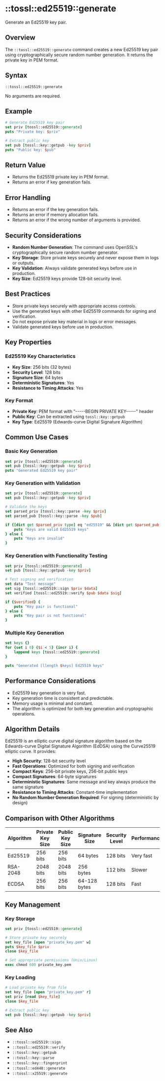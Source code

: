 # ::tossl::ed25519::generate

Generate an Ed25519 key pair.

## Overview

The `::tossl::ed25519::generate` command creates a new Ed25519 key pair using cryptographically secure random number generation. It returns the private key in PEM format.

## Syntax

```
::tossl::ed25519::generate
```

No arguments are required.

## Example

```tcl
# Generate Ed25519 key pair
set priv [tossl::ed25519::generate]
puts "Private key: $priv"

# Extract public key
set pub [tossl::key::getpub -key $priv]
puts "Public key: $pub"
```

## Return Value

- Returns the Ed25519 private key in PEM format.
- Returns an error if key generation fails.

## Error Handling

- Returns an error if the key generation fails.
- Returns an error if memory allocation fails.
- Returns an error if the wrong number of arguments is provided.

## Security Considerations

- **Random Number Generation**: The command uses OpenSSL's cryptographically secure random number generator.
- **Key Storage**: Store private keys securely and never expose them in logs or outputs.
- **Key Validation**: Always validate generated keys before use in production.
- **Key Size**: Ed25519 keys provide 128-bit security level.

## Best Practices

- Store private keys securely with appropriate access controls.
- Use the generated keys with other Ed25519 commands for signing and verification.
- Do not expose private key material in logs or error messages.
- Validate generated keys before use in production.

## Key Properties

### Ed25519 Key Characteristics
- **Key Size**: 256 bits (32 bytes)
- **Security Level**: 128 bits
- **Signature Size**: 64 bytes
- **Deterministic Signatures**: Yes
- **Resistance to Timing Attacks**: Yes

### Key Format
- **Private Key**: PEM format with "-----BEGIN PRIVATE KEY-----" header
- **Public Key**: Can be extracted using `tossl::key::getpub`
- **Key Type**: Ed25519 (Edwards-curve Digital Signature Algorithm)

## Common Use Cases

### Basic Key Generation
```tcl
set priv [tossl::ed25519::generate]
set pub [tossl::key::getpub -key $priv]
puts "Generated Ed25519 key pair"
```

### Key Generation with Validation
```tcl
set priv [tossl::ed25519::generate]
set pub [tossl::key::getpub -key $priv]

# Validate the keys
set parsed_priv [tossl::key::parse -key $priv]
set parsed_pub [tossl::key::parse -key $pub]

if {[dict get $parsed_priv type] eq "ed25519" && [dict get $parsed_pub type] eq "ed25519"} {
    puts "Keys are valid Ed25519 keys"
} else {
    puts "Keys are invalid"
}
```

### Key Generation with Functionality Testing
```tcl
set priv [tossl::ed25519::generate]
set pub [tossl::key::getpub -key $priv]

# Test signing and verification
set data "Test message"
set sig [tossl::ed25519::sign $priv $data]
set verified [tossl::ed25519::verify $pub $data $sig]

if {$verified} {
    puts "Key pair is functional"
} else {
    puts "Key pair is not functional"
}
```

### Multiple Key Generation
```tcl
set keys {}
for {set i 0} {$i < 5} {incr i} {
    lappend keys [tossl::ed25519::generate]
}

puts "Generated [llength $keys] Ed25519 keys"
```

## Performance Considerations

- Ed25519 key generation is very fast.
- Key generation time is consistent and predictable.
- Memory usage is minimal and constant.
- The algorithm is optimized for both key generation and cryptographic operations.

## Algorithm Details

Ed25519 is an elliptic curve digital signature algorithm based on the Edwards-curve Digital Signature Algorithm (EdDSA) using the Curve25519 elliptic curve. It provides:

- **High Security**: 128-bit security level
- **Fast Operations**: Optimized for both signing and verification
- **Compact Keys**: 256-bit private keys, 256-bit public keys
- **Compact Signatures**: 64-byte signatures
- **Deterministic Signatures**: Same message and key always produce the same signature
- **Resistance to Timing Attacks**: Constant-time implementation
- **No Random Number Generation Required**: For signing (deterministic by design)

## Comparison with Other Algorithms

| Algorithm | Private Key Size | Public Key Size | Signature Size | Security Level | Performance |
|-----------|------------------|-----------------|----------------|----------------|-------------|
| Ed25519   | 256 bits         | 256 bits        | 64 bytes       | 128 bits       | Very fast   |
| RSA-2048  | 2048 bits        | 2048 bits       | 256 bytes      | 112 bits       | Slower      |
| ECDSA     | 256 bits         | 256 bits        | 64-128 bytes   | 128 bits       | Fast        |

## Key Management

### Key Storage
```tcl
set priv [tossl::ed25519::generate]

# Store private key securely
set key_file [open "private_key.pem" w]
puts $key_file $priv
close $key_file

# Set appropriate permissions (Unix/Linux)
exec chmod 600 private_key.pem
```

### Key Loading
```tcl
# Load private key from file
set key_file [open "private_key.pem" r]
set priv [read $key_file]
close $key_file

# Extract public key
set pub [tossl::key::getpub -key $priv]
```

## See Also
- `::tossl::ed25519::sign`
- `::tossl::ed25519::verify`
- `::tossl::key::getpub`
- `::tossl::key::parse`
- `::tossl::key::fingerprint`
- `::tossl::ed448::generate`
- `::tossl::x25519::generate` 